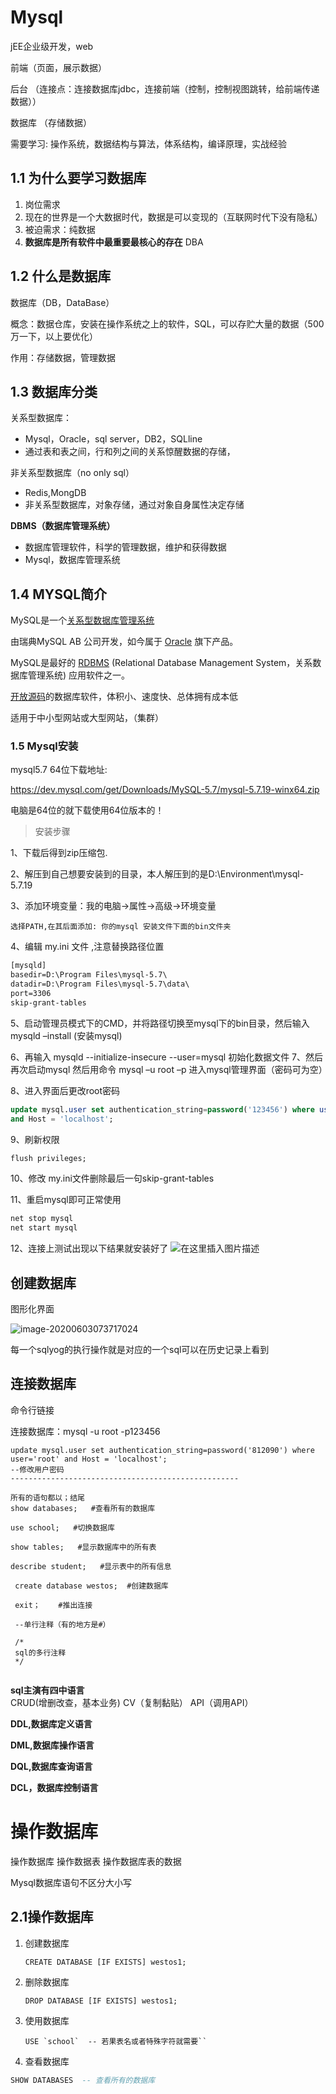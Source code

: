 # Mysql

jEE企业级开发，web

前端（页面，展示数据）

后台 （连接点：连接数据库jdbc，连接前端（控制，控制视图跳转，给前端传递数据））

数据库 （存储数据）

需要学习: 操作系统，数据结构与算法，体系结构，编译原理，实战经验



## 1.1 为什么要学习数据库

1. 岗位需求
2. 现在的世界是一个大数据时代，数据是可以变现的（互联网时代下没有隐私）
3. 被迫需求：纯数据
4. **数据库是所有软件中最重要最核心的存在**   DBA

## 1.2 什么是数据库

数据库（DB，DataBase）

概念：数据仓库，安装在操作系统之上的软件，SQL，可以存贮大量的数据（500万一下，以上要优化）

作用：存储数据，管理数据

## 1.3  数据库分类

关系型数据库：

* Mysql，Oracle，sql server，DB2，SQLline
* 通过表和表之间，行和列之间的关系惊醒数据的存储，



非关系型数据库（no only sql）

* Redis,MongDB
* 非关系型数据库，对象存储，通过对象自身属性决定存储



**DBMS（数据库管理系统）**

* 数据库管理软件，科学的管理数据，维护和获得数据
* Mysql，数据库管理系统



## 1.4 MYSQL简介

MySQL是一个[关系型数据库管理系统](https://baike.baidu.com/item/关系型数据库管理系统/696511)

由瑞典MySQL AB 公司开发，如今属于 [Oracle](https://baike.baidu.com/item/Oracle) 旗下产品。

MySQL是最好的 [RDBMS](https://baike.baidu.com/item/RDBMS/1048260) (Relational Database Management System，关系数据库管理系统) 应用软件之一。

[开放源码](https://baike.baidu.com/item/开放源码/7176422)的数据库软件，体积小、速度快、总体拥有成本低

适用于中小型网站或大型网站，（集群）





###  1.5 Mysql安装

mysql5.7 64位下载地址:

https://dev.mysql.com/get/Downloads/MySQL-5.7/mysql-5.7.19-winx64.zip

电脑是64位的就下载使用64位版本的！

> 安装步骤

1、下载后得到zip压缩包.

2、解压到自己想要安装到的目录，本人解压到的是D:\Environment\mysql-5.7.19

3、添加环境变量：我的电脑->属性->高级->环境变量

```text
选择PATH,在其后面添加: 你的mysql 安装文件下面的bin文件夹

```

4、编辑 my.ini 文件 ,注意替换路径位置

```xml
[mysqld]
basedir=D:\Program Files\mysql-5.7\
datadir=D:\Program Files\mysql-5.7\data\
port=3306
skip-grant-tables
```

5、启动管理员模式下的CMD，并将路径切换至mysql下的bin目录，然后输入mysqld –install (安装mysql)

6、再输入 mysqld --initialize-insecure --user=mysql 初始化数据文件
7、然后再次启动mysql 然后用命令 mysql –u root –p 进入mysql管理界面（密码可为空）

8、进入界面后更改root密码

```sql
update mysql.user set authentication_string=password('123456') where user='root' 
and Host = 'localhost';

```

9、刷新权限

```xml
flush privileges;

```

10、修改 my.ini文件删除最后一句skip-grant-tables

11、重启mysql即可正常使用

```xml
net stop mysql
net start mysql

```

12、连接上测试出现以下结果就安装好了
![在这里插入图片描述](https://img-blog.csdnimg.cn/20200511175311493.png?x-oss-process=image/watermark,type_ZmFuZ3poZW5naGVpdGk,shadow_10,text_aHR0cHM6Ly9ibG9nLmNzZG4ubmV0L3Bhbl9oMTk5NQ==,size_16,color_FFFFFF,t_70)





## 创建数据库

图形化界面

![image-20200603073717024](C:\Users\AVE\AppData\Roaming\Typora\typora-user-images\image-20200603073717024.png)

每一个sqlyog的执行操作就是对应的一个sql可以在历史记录上看到



## 连接数据库

命令行链接

连接数据库：mysql -u root -p123456

``` mysql
update mysql.user set authentication_string=password('812090') where user='root' and Host = 'localhost';
--修改用户密码
---------------------------------------------------

所有的语句都以；结尾
show databases;   #查看所有的数据库

use school;   #切换数据库

show tables;   #显示数据库中的所有表

describe student;   #显示表中的所有信息

 create database westos;  #创建数据库
 
 exit；    #推出连接
 
 --单行注释（有的地方是#）
 
 /*
 sql的多行注释
 */


```





**sql主演有四中语言**  CRUD(增删改查，基本业务)      CV（复制黏贴）     API（调用API）   

**DDL,数据库定义语言**

**DML,数据库操作语言**

**DQL,数据库查询语言**

**DCL，数据库控制语言**





# 操作数据库

操作数据库        操作数据表   操作数据库表的数据

Mysql数据库语句不区分大小写

## 2.1操作数据库

1. 创建数据库

   ```mysql  
   CREATE DATABASE [IF EXISTS] westos1;
   ```

2. 删除数据库

   ```mysql
   DROP DATABASE [IF EXISTS] westos1; 
   ```

3. 使用数据库

   ```mysql
   USE `school`  -- 若果表名或者特殊字符就需要``
   ```

4. 查看数据库

``` sql
SHOW DATABASES  -- 查看所有的数据库
```







